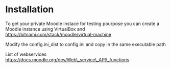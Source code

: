 # Installation

To get your private Moodle instace for testing pourpose you can create a Moodle instance using VirtualBox and https://bitnami.com/stack/moodle/virtual-machine

Modify the config.ini\_dist to config.ini and copy in the same executable path

List of webservices https://docs.moodle.org/dev/Web\_service\_API\_functions
